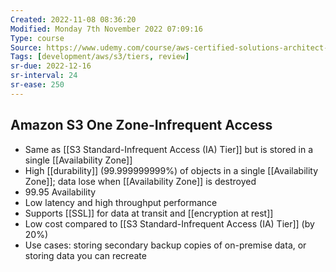 ```yaml
---
Created: 2022-11-08 08:36:20
Modified: Monday 7th November 2022 07:09:16
Type: course
Source: https://www.udemy.com/course/aws-certified-solutions-architect-associate-saa-c01/?xref=E0Aed11STH4LPUQvCz0GJFABTmM=
Tags: [development/aws/s3/tiers, review]
sr-due: 2022-12-16
sr-interval: 24
sr-ease: 250
---
```


## Amazon S3 One Zone-Infrequent Access

- Same as [[S3 Standard-Infrequent Access (IA) Tier]] but is stored in a single [[Availability Zone]]
- High [[durability]] (99.999999999%) of objects in a single [[Availability Zone]]; data lose when [[Availability Zone]] is destroyed
- 99.95 Availability
- Low latency and high throughput performance
- Supports [[SSL]] for data at transit and [[encryption at rest]]
- Low cost compared to [[S3 Standard-Infrequent Access (IA) Tier]] (by 20%)
- Use cases: storing secondary backup copies of on-premise data, or storing data you can recreate